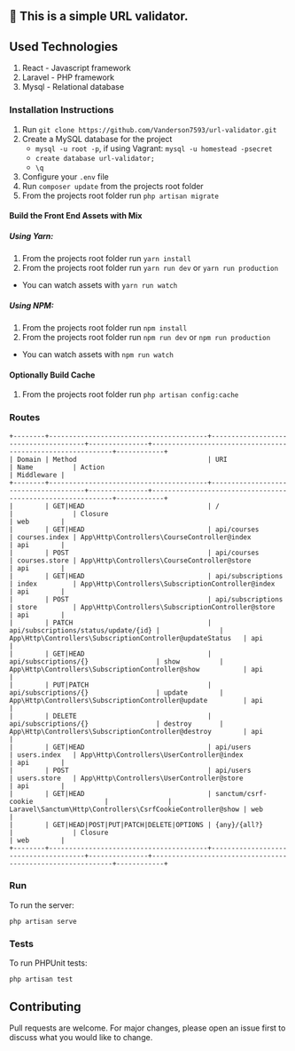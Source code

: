 ## :rocket: This is a simple URL validator.

## Used Technologies

1. React - Javascript framework
2. Laravel - PHP framework
3. Mysql - Relational database

### Installation Instructions

1. Run `git clone https://github.com/Vanderson7593/url-validator.git`
1. Create a MySQL database for the project
    - `mysql -u root -p`, if using Vagrant: `mysql -u homestead -psecret`
    - `create database url-validator;`
    - `\q`
1. Configure your `.env` file
1. Run `composer update` from the projects root folder
1. From the projects root folder run `php artisan migrate`

#### Build the Front End Assets with Mix

##### Using Yarn:

1. From the projects root folder run `yarn install`
2. From the projects root folder run `yarn run dev` or `yarn run production`

-   You can watch assets with `yarn run watch`

##### Using NPM:

1. From the projects root folder run `npm install`
2. From the projects root folder run `npm run dev` or `npm run production`

-   You can watch assets with `npm run watch`

#### Optionally Build Cache

1. From the projects root folder run `php artisan config:cache`

### Routes

```
+--------+----------------------------------------+--------------------------------------+---------------+------------------------------------------------------------+------------+
| Domain | Method                                 | URI                                  | Name          | Action                                                     | Middleware |
+--------+----------------------------------------+--------------------------------------+---------------+------------------------------------------------------------+------------+
|        | GET|HEAD                               | /                                    |               | Closure                                                    | web        |
|        | GET|HEAD                               | api/courses                          | courses.index | App\Http\Controllers\CourseController@index                | api        |
|        | POST                                   | api/courses                          | courses.store | App\Http\Controllers\CourseController@store                | api        |
|        | GET|HEAD                               | api/subscriptions                    | index         | App\Http\Controllers\SubscriptionController@index          | api        |
|        | POST                                   | api/subscriptions                    | store         | App\Http\Controllers\SubscriptionController@store          | api        |
|        | PATCH                                  | api/subscriptions/status/update/{id} |               | App\Http\Controllers\SubscriptionController@updateStatus   | api        |
|        | GET|HEAD                               | api/subscriptions/{}                 | show          | App\Http\Controllers\SubscriptionController@show           | api        |
|        | PUT|PATCH                              | api/subscriptions/{}                 | update        | App\Http\Controllers\SubscriptionController@update         | api        |
|        | DELETE                                 | api/subscriptions/{}                 | destroy       | App\Http\Controllers\SubscriptionController@destroy        | api        |
|        | GET|HEAD                               | api/users                            | users.index   | App\Http\Controllers\UserController@index                  | api        |
|        | POST                                   | api/users                            | users.store   | App\Http\Controllers\UserController@store                  | api        |
|        | GET|HEAD                               | sanctum/csrf-cookie                  |               | Laravel\Sanctum\Http\Controllers\CsrfCookieController@show | web        |
|        | GET|HEAD|POST|PUT|PATCH|DELETE|OPTIONS | {any}/{all?}                         |               | Closure                                                    | web        |
+--------+----------------------------------------+--------------------------------------+---------------+------------------------------------------------------------+------------+
```

### Run

To run the server:

```
php artisan serve
```

### Tests

To run PHPUnit tests:

```
php artisan test
```

## Contributing

Pull requests are welcome. For major changes, please open an issue first to discuss what you would like to change.
